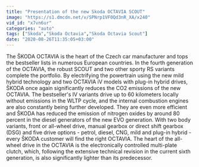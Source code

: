 ```yaml
---
title: "Presentation of the new Skoda OCTAVIA SCOUT"
image: "https://s1.dmcdn.net/v/SPNrp1VF0Qd3nR_XA/x240"
vid_id: "x7vn6ur"
categories: "auto"
tags: ["Skoda","Skoda Octavia","Skoda Octavia Scout"]
date: "2020-08-26T11:35:05+03:00"
---
```

The ŠKODA OCTAVIA is the heart of the Czech car manufacturer and tops the bestseller lists in numerous European countries. In the fourth generation of the OCTAVIA, the robust SCOUT and two other sporty RS variants complete the portfolio. By electrifying the powertrain using the new mild hybrid technology and two OCTAVIA iV models with plug-in hybrid drives, ŠKODA once again significantly reduces the CO2 emissions of the new OCTAVIA. The bestseller's IV variants drive up to 60 kilometers locally without emissions in the WLTP cycle, and the internal combustion engines are also constantly being further developed. They are even more efficient and ŠKODA has reduced the emission of nitrogen oxides by around 80 percent in the diesel generators of the new EVO generation. With two body variants, front or all-wheel drive, manual gearbox or direct shift gearbox (DSG) and five drive options - petrol, diesel, CNG, mild and plug-in hybrid - every ŠKODA customer will find the right OCTAVIA. The heart of the all-wheel drive in the OCTAVIA is the electronically controlled multi-plate clutch, which, following the extensive technical revision in the current sixth generation, is also significantly lighter than its predecessor.
